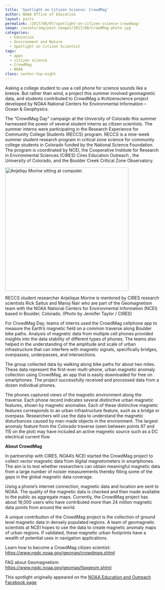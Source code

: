 ```yaml
---
title: 'Spotlight on Citizen Science: CrowdMag'
author: NOAA Office of Education
layout: posts
permalink: /2017/08/07/spotlight-on-citizen-science-crowdmag/
image: /assets/img/post-images/2017/08/CrowdMag-photo.jpg
categories:
  - Education
  - Environment and Nature
  - Spotlight on Citizen Scientist
tags:
  - apps
  - citizen science
  - CrowdMag
  - NOAA
class: center-top-eight
---
```


Asking a college student to use a cell phone for science sounds like a breeze. But rather than wind, a project this summer involved geomagnetic data, and students contributed to CrowdMag a #citizenscience project developed by NOAA National Centers for Environmental Information &#8211; Ocean & Geophysics.

The “CrowdMag Day” campaign at the University of Colorado this summer harnessed the power of several student interns as citizen scientists. The summer interns were participating in the Research Experience for Community College Students (RECCS) program. RECCS is a nine-week summer student research program in critical zone science for community college students in Colorado funded by the National Science Foundation. The program is coordinated by NCEI, the Cooperative Institute for Research in Environmental Sciences (CIRES) Cires Education Outreach , the University of Colorado, and the Boulder Creek Critical Zone Observatory.

<div class="image-in-post-body">
  <img src="{{ site.baseurl }}/assets/img/post-images/2017/08/RECCS-volunteer.jpg" alt="Anjeliqu Morine sitting at computer." height="400"/>
  
  <p class="image-caption">
    RECCS student researcher Anjelique Morine is mentored by CIRES research scientists Rick Saltus and Manoj Nair who are part of the Geomagnetism team with the NOAA National Centers for Environmental Information (NCEI) based in Boulder, Colorado. (Photo by Jennifer Taylor / CIRES)
  </p>
</div>

For CrowdMag Day, teams of interns used the CrowdMag cellphone app to measure the Earth’s magnetic field on a common traverse along Boulder bike paths. Analysis of magnetic data from multiple cell phones provided insights into the data stability of different types of phones. The teams also helped in the understanding of the amplitude and scale of urban infrastructure that can interfere with magnetic signals, specifically bridges, overpasses, underpasses, and intersections.

The group collected data by walking along bike paths for about two miles. These data represent the first-ever multi-phone, urban magnetic anomaly collection using CrowdMag, an app that is easily downloaded for free on smartphones. The project successfully received and processed data from a dozen individual phones.

The phones captured views of the magnetic environment along the traverse. Each phone record indicates several distinctive urban magnetic features, shown by magnetic anomalies. Each of these distinctive magnetic features corresponds to an urban infrastructure feature, such as a bridge or overpass. Researchers will use the data to understand the magnetic disturbances caused by man-made objects in the environment. The largest anomaly feature from the Colorado traverse (seen between points 97 and 115 on the plot) may have included an active magnetic source such as a DC electrical current flow.

**About CrowdMag**

In partnership with CIRES, NOAA’s NCEI started the CrowdMag project to collect vector magnetic data from digital magnetometers in smartphones. The aim is to test whether researchers can obtain meaningful magnetic data from a large number of noisier measurements thereby filling some of the gaps in the global magnetic data coverage.

Using a phone&#8217;s internet connection, magnetic data and location are sent to NOAA. The quality of the magnetic data is checked and then made available to the public as aggregate maps. Currently, the CrowdMag project has about 16,000 users who have contributed more than 24 million magnetic data points from around the world.

A unique contribution of the CrowdMag project is the collection of ground level magnetic data in densely populated regions. A team of geomagnetic scientists at NCEI hopes to use the data to create magnetic anomaly maps of urban regions. If validated, these magnetic urban footprints have a wealth of potential uses in navigation applications.

Learn how to become a CrowdMag citizen scientist: <https://www.ngdc.noaa.gov/geomag/crowdmag.shtml> 

FAQ about Geomagnetism: <https://www.ngdc.noaa.gov/geomag/faqgeom.shtml>

This spotlight originally appeared on the <a href="https://www.facebook.com/NOAAEducationOutreach/" target="blank" rel="external nofollow">NOAA Education and Outreach Facebook page</a>